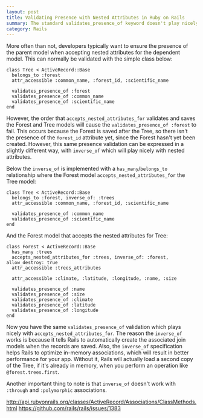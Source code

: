 ```yaml
---
layout: post
title: Validating Presence with Nested Attributes in Ruby on Rails
summary: The standard validates_presence_of keyword doesn't play nicely with nested attributes, however inverse_of does. 
category: Rails
---
```


More often than not, developers typically want to ensure the presence of the parent model when accepting nested attributes for the dependent model.  This can normally be validated with the simple class below:

    class Tree < ActiveRecord::Base
      belongs_to :forest
      attr_accessible :common_name, :forest_id, :scientific_name
  
      validates_presence_of :forest
      validates_presence_of :common_name
      validates_presence_of :scientific_name
    end


However, the order that `accepts_nested_attributes_for` validates and saves the Forest and Tree models will cause the `validates_presence_of :forest` to fail.  This occurs because the Forest is saved after the Tree, so there isn't the presence of the `forest_id` attribute yet, since the Forest hasn't yet been created. However, this same presence validation can be expressed in a slightly different way, with `inverse_of` which will play nicely with nested attributes.

Below the `inverse_of` is implemented with a `has_many`/`belongs_to` relationship where the Forest model `accepts_nested_attributes_for` the Tree model:
 
    class Tree < ActiveRecord::Base
      belongs_to :forest, inverse_of: :trees
      attr_accessible :common_name, :forest_id, :scientific_name
  
      validates_presence_of :common_name
      validates_presence_of :scientific_name
    end

And the Forest model that accepts the nested attributes for Tree:

    class Forest < ActiveRecord::Base
      has_many :trees
      accepts_nested_attributes_for :trees, inverse_of: :forest, allow_destroy: true
      attr_accessible :trees_attributes
  
      attr_accessible :climate, :latitude, :longitude, :name, :size
  
      validates_presence_of :name
      validates_presence_of :size
      validates_presence_of :climate
      validates_presence_of :latitude
      validates_presence_of :longitude
    end

Now you have the same `validates_presence_of` validation which plays nicely with `accepts_nested_attributes_for`.  The reason the `inverse_of` works is because it tells Rails to automatically create the associated join models when the records are saved.  Also, the `inverse_of` specification helps Rails to optimize in-memory associations, which will result in better performance for your app.  Without it, Rails will actually load a second copy of the Tree, if it's already in memory, when you perform an operation like `@forest.trees.first`.

Another important thing to note is that `inverse_of` doesn't work with `:through` and `:polymorphic` associations.

<http://api.rubyonrails.org/classes/ActiveRecord/Associations/ClassMethods.html>
<https://github.com/rails/rails/issues/1383>
